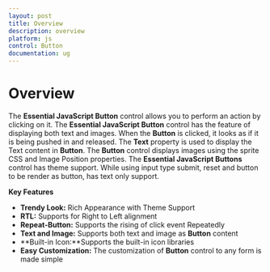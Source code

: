 ```yaml
---
layout: post
title: Overview
description: overview
platform: js
control: Button
documentation: ug
---
```


# Overview

The **Essential JavaScript Button** control allows you to perform an action by clicking on it. The **Essential JavaScript Button** control has the feature of displaying both text and images. When the **Button** is clicked, it looks as if it is being pushed in and released. The **Text** property is used to display the Text content in **Button**. The **Button** control displays images using the sprite CSS and Image Position properties. The **Essential JavaScript Buttons** control has theme support. While using input type submit, reset and button to be render as button, has text only support.

**Key Features**

* **Trendy Look:** Rich Appearance with Theme Support
* **RTL:** Supports for Right to Left alignment
* **Repeat-Button:** Supports the rising of click event Repeatedly 
* **Text and Image:** Supports both text and image as **Button** content
* **Built-in Icon:**Supports the built-in icon libraries
* **Easy Customization:** The customization of **Button** control to any form is made simple